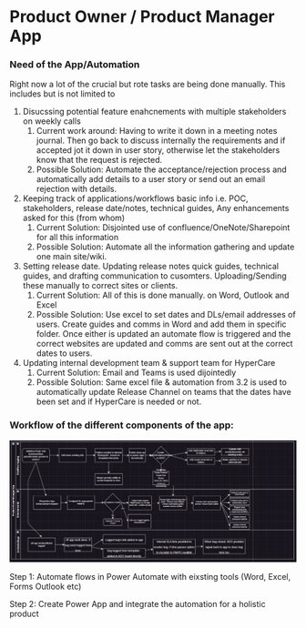 # Product Owner / Product Manager App

### Need of the App/Automation
Right now a lot of the crucial but rote tasks are being done manually. This includes but is not limited to
1. Disucssing potential feature enahcnements with multiple stakeholders on weekly calls 
    1. Current work around: Having to write it down in a meeting notes journal. Then go back to discuss internally the requirements and if accepted jot it down in user story, otherwise let the stakeholders know that the request is rejected. 
    2. Possible Solution: Automate the acceptance/rejection process and automatically add details to a user story or send out an email rejection with details.
2. Keeping track of applications/workflows basic info i.e. POC, stakeholders, release date/notes, technical guides,  Any enhancements asked for this (from whom)
    1. Current Solution: Disjointed use of confluence/OneNote/Sharepoint for all this information
    2. Possible Solution: Automate all the information gathering and update one main site/wiki.
3. Setting release date. Updating release notes quick guides, technical guides, and drafting communication to cusomters. Uploading/Sending these manually to correct sites or clients.
    1. Current Solution: All of this is done manually. on Word, Outlook and Excel
    2. Possible Solution: Use excel to set dates and DLs/email addresses of users. Create guides and comms in Word and add them in specific folder. Once either is updated an automate flow is triggered and the correct websites are updated and comms are sent out at the correct dates to users.
4. Updating internal development team & support team for HyperCare
    1. Current Solution: Email and Teams is used dijointedly
    2. Possible Solution: Same excel file & automation from 3.2 is used to automatically update Release Channel on teams that the dates have been set and if HyperCare is needed or not.

### Workflow of the different components of the app:
![Business Process of the different components of the app](image.png)

Step 1: Automate flows in Power Automate with eixsting tools (Word, Excel, Forms Outlook etc)

Step 2: Create Power App and integrate the automation for a holistic product